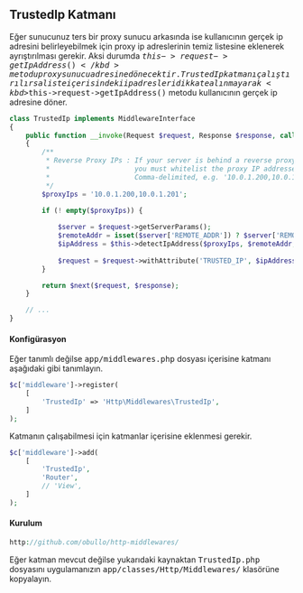 
## TrustedIp Katmanı

Eğer sunucunuz ters bir proxy sunucu arkasında ise kullanıcının gerçek ip adresini belirleyebilmek için proxy ip adreslerinin temiz listesine eklenerek ayrıştırılması gerekir. Aksi durumda <kbd>$this->request->getIpAddress()</kbd> metodu proxy sunucu adresine dönecektir. TrustedIp katmanı çalıştırılırsa liste içerisindeki ip adresleri dikkate alınmayarak <kbd>$this->request->getIpAddress()</kbd> metodu kullanıcının gerçek ip adresine döner.

```php
class TrustedIp implements MiddlewareInterface
{
    public function __invoke(Request $request, Response $response, callable $next = null)
    {
        /**
         * Reverse Proxy IPs : If your server is behind a reverse proxy,
         *                     you must whitelist the proxy IP addresses.
         *                     Comma-delimited, e.g. '10.0.1.200,10.0.1.201'
         */
        $proxyIps = '10.0.1.200,10.0.1.201';
        
        if (! empty($proxyIps)) {

            $server = $request->getServerParams();
            $remoteAddr = isset($server['REMOTE_ADDR']) ? $server['REMOTE_ADDR'] : '0.0.0.0';
            $ipAddress = $this->detectIpAddress($proxyIps, $remoteAddr, $server);
            
            $request = $request->withAttribute('TRUSTED_IP', $ipAddress);
        }

        return $next($request, $response);
    }

    // ...
}
```

#### Konfigürasyon

Eğer tanımlı değilse <kbd>app/middlewares.php</kbd> dosyası içerisine katmanı aşağıdaki gibi tanımlayın.

```php
$c['middleware']->register(
    [
        'TrustedIp' => 'Http\Middlewares\TrustedIp',
    ]
);
```

Katmanın çalışabilmesi için katmanlar içerisine eklenmesi gerekir.

```php
$c['middleware']->add(
    [
        'TrustedIp',
        'Router',
        // 'View',
    ]
);
```

#### Kurulum

```php
http://github.com/obullo/http-middlewares/
```

Eğer katman mevcut değilse yukarıdaki kaynaktan <kbd>TrustedIp.php</kbd> dosyasını uygulamanızın <kbd>app/classes/Http/Middlewares/</kbd> klasörüne kopyalayın.
